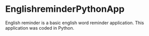 # EnglishreminderPythonApp
 English reminder is a basic english word reminder application. This application was coded in Python.
